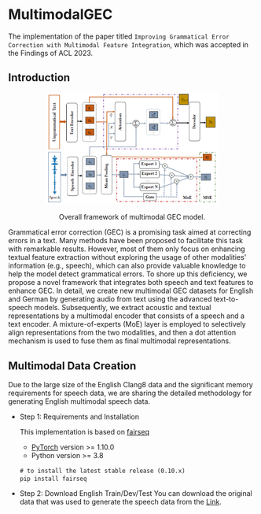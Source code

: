 # MultimodalGEC
The implementation of the paper titled `Improving Grammatical Error Correction with Multimodal Feature Integration`, which was accepted in the Findings of ACL 2023.

## Introduction
 

<div align="center">
    <img src="/images/overall-framework.png" width="70%" title="Overall framework of multimodal GEC model."</img>
    <p class="image-caption">Overall framework of multimodal GEC model. </p>
</div>

Grammatical error correction (GEC) is a promising task aimed at correcting errors in a text. Many methods have been proposed to facilitate this task with remarkable results. However, most of them only focus on enhancing textual feature extraction without exploring the usage of other modalities' information (e.g., speech), which can also provide valuable knowledge to help the model detect grammatical errors. To shore up this deficiency, we propose a novel framework that integrates both speech and text features to enhance GEC. In detail, we create new multimodal GEC datasets for English and German by generating audio from text using the advanced text-to-speech models. Subsequently, we extract acoustic and textual representations by a multimodal encoder that consists of a speech and a text encoder. A mixture-of-experts (MoE) layer is employed to selectively align representations from the two modalities, and then a dot attention mechanism is used to fuse them as final multimodal representations. 

## Multimodal Data Creation

Due to the large size of the English Clang8 data and the significant memory requirements for speech data, we are sharing the detailed methodology for generating English multimodal speech data.

- Step 1:  Requirements and Installation

    This implementation is based on [fairseq](https://github.com/facebookresearch/fairseq)
    - [PyTorch](https://pytorch.org/) version >= 1.10.0
    - Python version >= 3.8

     ```
   # to install the latest stable release (0.10.x)
   pip install fairseq
   
- Step 2:  Download English Train/Dev/Test
  You can download the original data that was used to generate the speech data from the [Link](https://drive.google.com/drive/folders/1WwZzhI7VvUV1qJOaaGP0R3UMoFdE7Z2i?usp=share_link).
